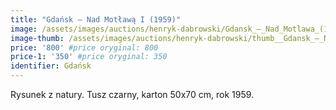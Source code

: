 ```yaml
---
title: "Gdańsk – Nad Motławą I (1959)"
image: /assets/images/auctions/henryk-dabrowski/Gdansk_–_Nad_Motlawa_(1959)-1.jpg
image-thumb: /assets/images/auctions/henryk-dabrowski/thumb__Gdansk_–_Nad_Motlawa_(1959)-1.jpg
price: '800' #price oryginal: 800
price-1: '350' #price oryginal: 350
identifier: Gdańsk
---
```


Rysunek z natury. Tusz czarny, karton 50x70 cm, rok 1959.
